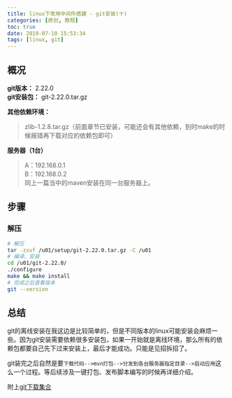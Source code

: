 ```yaml
---
title: linux下常用中间件搭建 - git安装(十)
categories: [原创, 教程]
toc: true
date: 2019-07-10 15:53:34
tags: [linux, git]
---
```


## 概况
**git版本：** 2.22.0  
**git安装包：** git-2.22.0.tar.gz  
<!--more-->
**其他依赖环境：**  
> zlib-1.2.8.tar.gz（前面章节已安装，可能还会有其他依赖，到时make的时候报错再下载对应的依赖包即可）


**服务器（1台）**  
> A：192.168.0.1  
> B：192.168.0.2   
> 同上一篇当中的maven安装在同一台服务器上。



## 步骤
### 解压


```bash
# 解压
tar -zxvf /u01/setup/git-2.22.0.tar.gz -C /u01
# 编译、安装
cd /u01/git-2.22.0/
./configure
make && make install
# 完成之后查看版本
git --version
```


## 总结
git的离线安装在我这边是比较简单的，但是不同版本的linux可能安装会麻烦一些。因为git安装需要依赖很多安装包，如果一开始就是离线环境，那么所有的依赖包都要自己先下过来安装上，最后才能成功。只能是见招拆招了。

 git装完之后自然是要`下载代码-->mvn打包-->分发到各台服务器指定目录-->启动应用`这么一个过程。等后续涉及一键打包、发布脚本编写的时候再详细介绍。

附上[git下载集合](https://mirrors.edge.kernel.org/pub/software/scm/git/)


